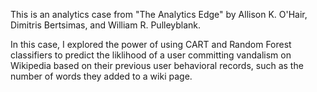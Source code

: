 This is an analytics case from "The Analytics Edge" by Allison K. O'Hair, Dimitris Bertsimas, and William R. Pulleyblank. 

In this case, I explored the power of using CART and Random Forest classifiers to predict the liklihood of a user committing vandalism on Wikipedia based on their previous user behavioral records, such as the number of words they added to a wiki page. 
